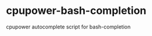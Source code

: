 cpupower-bash-completion
========================

cpupower autocomplete script for bash-completion
